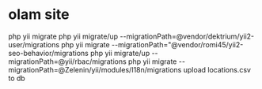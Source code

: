 olam site
===============================

php yii migrate
php yii migrate/up --migrationPath=@vendor/dektrium/yii2-user/migrations
php yii migrate --migrationPath="@vendor/romi45/yii2-seo-behavior/migrations
php yii migrate/up --migrationPath=@yii/rbac/migrations
php yii migrate --migrationPath=@Zelenin/yii/modules/I18n/migrations
upload locations.csv to db
